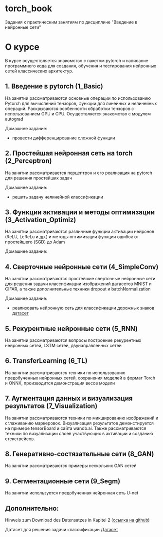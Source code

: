 # torch_book
Задания к практическим занятиям по дисциплине "Введение в нейронные сети"

# О курсе
В курсе осуществляется знакомство с пакетом pytorch и написание программного кода для создания, обучения и тестирования нейронных сетей классических архитектур.  

## 1. Введение в pytorch (1_Basic)
На занятии рассматриваются основные операции по использованию Pytorch для вычислений тензоров, функции для линейных и нелинейных операций. Раскрываются особенности обработки тензоров с использованием GPU и CPU. Осуществляется знакомство с модулем autograd
   
Домашнее задание:
- провести дифференцирование сложной функции

## 2. Простейшая нейронная сеть на torch (2_Perceptron)
На занятии рассматривается перцептрон и его реализация на pytorch для решения простейших задач
  
Домашнее задание:
- решить задачу нелинейной классификации

## 3. Функции активации и методы оптимизации (3_Activation_Optimiz)
На занятии рассматриваются различные функции активации нейронов (ReLU, LeReLu и др.) и методы оптимизации функции ошибок от простейшего (SGD) до Adam 

Домашнее задание:  

## 4. Сверточные нейронные сети (4_SimpleConv)
На занятии рассматриваются простейшие сверточные нейронные сети для решения задачи классификации изображений датасетов MNIST и CIFAR,  а также дополнительные техники dropout и batchNormalization
 
Домашнее задание:
- реализовать нейронную сеть для классификации дорожных знаков [датасет](https://graphics.cs.msu.ru/projects/traffic-sign-recognition.html)

## 5. Рекурентные нейронные сети (5_RNN)
На занятии рассматриваются вопросы построение рекурентных нейронных сетей, LSTM сетей, двунаправленных сетей

## 6. TransferLearning (6_TL)
На занятии рассматриваются техники по использованию предобученных нейронных сетей, сохранения моделей в формат Torch и ONNX, производится демонстрация весов модели

##  7. Аугментация данных и визуализация результатов (7_Visualization)
На занятии рассматриваются техники по микшированию изображений и сглаживанию маркеровок. Визуализация результатов демонстируется на примере tensorBoard и сайта wandb.ai. Также рассматриваются техники по визуализации слоев участвующих в активации и созданию стекстрейсов. 

##  8. Генеративно-состязательные сети (8_GAN)
На занятии рассматриваются примеры нескольких GAN сетей

##  9. Сегментационные сети (9_Segm)
На занятии используется предобученная нейронная сеть U-net

## Дополнительно:

Hinweis zum Download des Datensatzes in Kapitel 2 ([ссылка на github](https://github.com/falloutdurham/beginners-pytorch-deep-learning))

Датасет для решения задачи классификации [Датасет](https://drive.google.com/file/d/16h8E7dnj5TpxF_ex4vF2do20iMWziM70/edit)






